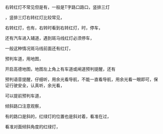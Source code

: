 右转红灯不常见但是有，一般是T字路口路口，竖排三灯

，竖排三灯右转红灯比较常见，


右转红灯，也有，右转时看到右转红灯，时，停车，

还有汽车进入辅道，遇到斑马线红灯必须停车，

一般这种情况斑马线前面还有红灯，



预判车道，用地图，

开启高德地图，地图左上角上有车道或闸道预判提醒，还有


预判语音提醒，仔细听，用余光看导航，不能一直看导航，用余光看一眼即可，保证行驶安全，认真听，余光看，


可以提前预判车道，


倾斜路口注意观察，



有的路口是斜的，红绿灯的位置也是斜对着，看准在过，


看准对面倾斜角度的红绿灯，



















